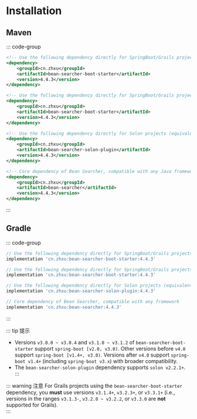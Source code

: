# Installation

## Maven

::: code-group
```xml [SpringBoot]
<!-- Use the following dependency directly for SpringBoot/Grails projects -->
<dependency>
    <groupId>cn.zhxu</groupId>
    <artifactId>bean-searcher-boot-starter</artifactId>
    <version>4.4.3</version>
</dependency>
```
```xml [Grails]
<!-- Use the following dependency directly for SpringBoot/Grails projects -->
<dependency>
    <groupId>cn.zhxu</groupId>
    <artifactId>bean-searcher-boot-starter</artifactId>
    <version>4.4.3</version>
</dependency>
```
```xml [Solon]
<!-- Use the following dependency directly for Solon projects (equivalent to bean-searcher-boot-starter) -->
<dependency>
    <groupId>cn.zhxu</groupId>
    <artifactId>bean-searcher-solon-plugin</artifactId>
    <version>4.4.3</version>
</dependency>
```
```xml [Others]
<!-- Core dependency of Bean Searcher, compatible with any Java framework -->
<dependency>
    <groupId>cn.zhxu</groupId>
    <artifactId>bean-searcher</artifactId>
    <version>4.4.3</version>
</dependency>
```
:::

## Gradle

::: code-group
```groovy [SpringBoot]
// Use the following dependency directly for SpringBoot/Grails projects
implementation 'cn.zhxu:bean-searcher-boot-starter:4.4.3'
```
```groovy [Grails]
// Use the following dependency directly for SpringBoot/Grails projects
implementation 'cn.zhxu:bean-searcher-boot-starter:4.4.3'
```
```groovy [Solon]
// Use the following dependency directly for Solon projects (equivalent to bean-searcher-boot-starter)
implementation 'cn.zhxu:bean-searcher-solon-plugin:4.4.3'
```
```groovy [Others]
// Core dependency of Bean Searcher, compatible with any framework
implementation 'cn.zhxu:bean-searcher:4.4.3'
```
:::

::: tip 提示
* Versions `v3.0.0 ~ v3.0.4` and `v3.1.0 ~ v3.1.2` of `bean-searcher-boot-starter` support `spring-boot [v2.0, v3.0)`. Other versions before `v4.0` support `spring-boot [v1.4+, v3.0)`. Versions after `v4.0` support `spring-boot v1.4+` (including `spring-boot v3.x`) with broader compatibility.  
* The `bean-searcher-solon-plugin` dependency supports `solon v2.2.1+`.  
:::

::: warning 注意
For Grails projects using the `bean-searcher-boot-starter` dependency, you **must** use versions `v3.1.4+`, `v3.2.3+`, or `v3.3.1+` (i.e., versions in the ranges `v3.1.3-`, `v3.2.0 ~ v3.2.2`, or `v3.3.0` are **not** supported for Grails).  
:::
